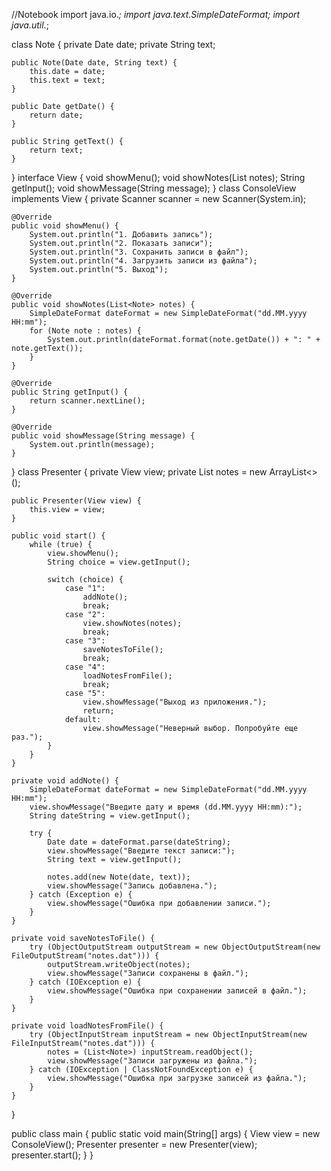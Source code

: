 //Notebook
import java.io.*;
import java.text.SimpleDateFormat;
import java.util.*;

class Note {
    private Date date;
    private String text;

    public Note(Date date, String text) {
        this.date = date;
        this.text = text;
    }

    public Date getDate() {
        return date;
    }

    public String getText() {
        return text;
    }
}
interface View {
    void showMenu();
    void showNotes(List<Note> notes);
    String getInput();
    void showMessage(String message);
}
class ConsoleView implements View {
    private Scanner scanner = new Scanner(System.in);

    @Override
    public void showMenu() {
        System.out.println("1. Добавить запись");
        System.out.println("2. Показать записи");
        System.out.println("3. Сохранить записи в файл");
        System.out.println("4. Загрузить записи из файла");
        System.out.println("5. Выход");
    }

    @Override
    public void showNotes(List<Note> notes) {
        SimpleDateFormat dateFormat = new SimpleDateFormat("dd.MM.yyyy HH:mm");
        for (Note note : notes) {
            System.out.println(dateFormat.format(note.getDate()) + ": " + note.getText());
        }
    }

    @Override
    public String getInput() {
        return scanner.nextLine();
    }

    @Override
    public void showMessage(String message) {
        System.out.println(message);
    }
}
class Presenter {
    private View view;
    private List<Note> notes = new ArrayList<>();

    public Presenter(View view) {
        this.view = view;
    }

    public void start() {
        while (true) {
            view.showMenu();
            String choice = view.getInput();

            switch (choice) {
                case "1":
                    addNote();
                    break;
                case "2":
                    view.showNotes(notes);
                    break;
                case "3":
                    saveNotesToFile();
                    break;
                case "4":
                    loadNotesFromFile();
                    break;
                case "5":
                    view.showMessage("Выход из приложения.");
                    return;
                default:
                    view.showMessage("Неверный выбор. Попробуйте еще раз.");
            }
        }
    }

    private void addNote() {
        SimpleDateFormat dateFormat = new SimpleDateFormat("dd.MM.yyyy HH:mm");
        view.showMessage("Введите дату и время (dd.MM.yyyy HH:mm):");
        String dateString = view.getInput();

        try {
            Date date = dateFormat.parse(dateString);
            view.showMessage("Введите текст записи:");
            String text = view.getInput();

            notes.add(new Note(date, text));
            view.showMessage("Запись добавлена.");
        } catch (Exception e) {
            view.showMessage("Ошибка при добавлении записи.");
        }
    }

    private void saveNotesToFile() {
        try (ObjectOutputStream outputStream = new ObjectOutputStream(new FileOutputStream("notes.dat"))) {
            outputStream.writeObject(notes);
            view.showMessage("Записи сохранены в файл.");
        } catch (IOException e) {
            view.showMessage("Ошибка при сохранении записей в файл.");
        }
    }

    private void loadNotesFromFile() {
        try (ObjectInputStream inputStream = new ObjectInputStream(new FileInputStream("notes.dat"))) {
            notes = (List<Note>) inputStream.readObject();
            view.showMessage("Записи загружены из файла.");
        } catch (IOException | ClassNotFoundException e) {
            view.showMessage("Ошибка при загрузке записей из файла.");
        }
    }
}

public class main {
    public static void main(String[] args) {
        View view = new ConsoleView();
        Presenter presenter = new Presenter(view);
        presenter.start();
    }
}
